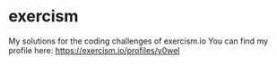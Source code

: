 # exercism
My solutions for the coding challenges of exercism.io
You can find my profile here: https://exercism.io/profiles/y0wel